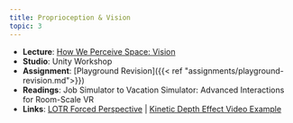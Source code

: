 ```yaml
---
title: Proprioception & Vision
topic: 3
---
```

- **Lecture**: [How We Perceive Space: Vision](https://impr.hdyar.com/notes/perceivingSpaceVision.html)
- **Studio**: Unity Workshop
- **Assignment**: [Playground Revision]({{< ref "assignments/playground-revision.md">}})
- **Readings**: Job Simulator to Vacation Simulator: Advanced Interactions for Room-Scale VR
- **Links**: [LOTR Forced Perspective](https://www.youtube.com/watch?v=QWMFpxkGO_s) | [Kinetic Depth Effect Video Example](https://www.youtube.com/watch?v=mkhY5lANs-k)
